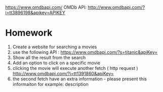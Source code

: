 https://www.omdbapi.com/
OMDb API: http://www.omdbapi.com/?i=tt3896198&apikey=APIKEY

# Homework

1. Create a website for searching a movies
2. use the following API : https://www.omdbapi.com/?s=titanic&apiKey=<YOUR API KEY>
3. Show all the result from the search
4. Add an option to click on a specific movie
5. clicking the movie will execute another fetch ( http request ) http://www.omdbapi.com/?i=tt1391860&apiKey=<YOUR API KEY>
6. the second fetch have an extra information - please present this informaiton for example: description
